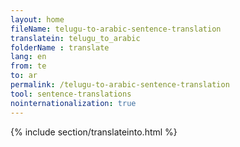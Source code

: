```yaml
---
layout: home
fileName: telugu-to-arabic-sentence-translation
translatein: telugu_to_arabic
folderName : translate
lang: en
from: te
to: ar
permalink: /telugu-to-arabic-sentence-translation
tool: sentence-translations
nointernationalization: true
---
```

{% include section/translateinto.html %}
